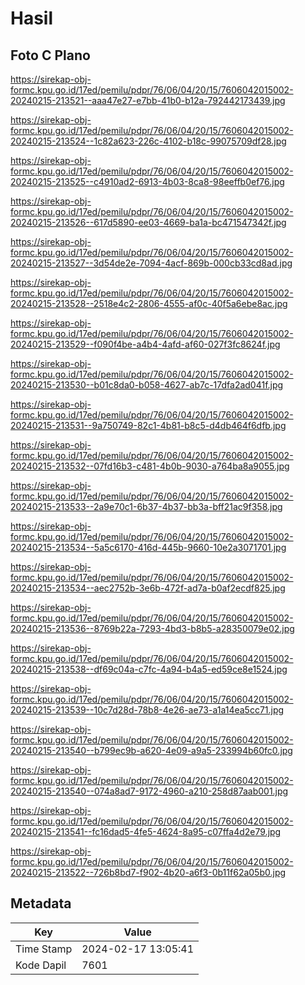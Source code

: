 # Hasil

## Foto C Plano

https://sirekap-obj-formc.kpu.go.id/17ed/pemilu/pdpr/76/06/04/20/15/7606042015002-20240215-213521--aaa47e27-e7bb-41b0-b12a-792442173439.jpg

https://sirekap-obj-formc.kpu.go.id/17ed/pemilu/pdpr/76/06/04/20/15/7606042015002-20240215-213524--1c82a623-226c-4102-b18c-99075709df28.jpg

https://sirekap-obj-formc.kpu.go.id/17ed/pemilu/pdpr/76/06/04/20/15/7606042015002-20240215-213525--c4910ad2-6913-4b03-8ca8-98eeffb0ef76.jpg

https://sirekap-obj-formc.kpu.go.id/17ed/pemilu/pdpr/76/06/04/20/15/7606042015002-20240215-213526--617d5890-ee03-4669-ba1a-bc471547342f.jpg

https://sirekap-obj-formc.kpu.go.id/17ed/pemilu/pdpr/76/06/04/20/15/7606042015002-20240215-213527--3d54de2e-7094-4acf-869b-000cb33cd8ad.jpg

https://sirekap-obj-formc.kpu.go.id/17ed/pemilu/pdpr/76/06/04/20/15/7606042015002-20240215-213528--2518e4c2-2806-4555-af0c-40f5a6ebe8ac.jpg

https://sirekap-obj-formc.kpu.go.id/17ed/pemilu/pdpr/76/06/04/20/15/7606042015002-20240215-213529--f090f4be-a4b4-4afd-af60-027f3fc8624f.jpg

https://sirekap-obj-formc.kpu.go.id/17ed/pemilu/pdpr/76/06/04/20/15/7606042015002-20240215-213530--b01c8da0-b058-4627-ab7c-17dfa2ad041f.jpg

https://sirekap-obj-formc.kpu.go.id/17ed/pemilu/pdpr/76/06/04/20/15/7606042015002-20240215-213531--9a750749-82c1-4b81-b8c5-d4db464f6dfb.jpg

https://sirekap-obj-formc.kpu.go.id/17ed/pemilu/pdpr/76/06/04/20/15/7606042015002-20240215-213532--07fd16b3-c481-4b0b-9030-a764ba8a9055.jpg

https://sirekap-obj-formc.kpu.go.id/17ed/pemilu/pdpr/76/06/04/20/15/7606042015002-20240215-213533--2a9e70c1-6b37-4b37-bb3a-bff21ac9f358.jpg

https://sirekap-obj-formc.kpu.go.id/17ed/pemilu/pdpr/76/06/04/20/15/7606042015002-20240215-213534--5a5c6170-416d-445b-9660-10e2a3071701.jpg

https://sirekap-obj-formc.kpu.go.id/17ed/pemilu/pdpr/76/06/04/20/15/7606042015002-20240215-213534--aec2752b-3e6b-472f-ad7a-b0af2ecdf825.jpg

https://sirekap-obj-formc.kpu.go.id/17ed/pemilu/pdpr/76/06/04/20/15/7606042015002-20240215-213536--8769b22a-7293-4bd3-b8b5-a28350079e02.jpg

https://sirekap-obj-formc.kpu.go.id/17ed/pemilu/pdpr/76/06/04/20/15/7606042015002-20240215-213538--df69c04a-c7fc-4a94-b4a5-ed59ce8e1524.jpg

https://sirekap-obj-formc.kpu.go.id/17ed/pemilu/pdpr/76/06/04/20/15/7606042015002-20240215-213539--10c7d28d-78b8-4e26-ae73-a1a14ea5cc71.jpg

https://sirekap-obj-formc.kpu.go.id/17ed/pemilu/pdpr/76/06/04/20/15/7606042015002-20240215-213540--b799ec9b-a620-4e09-a9a5-233994b60fc0.jpg

https://sirekap-obj-formc.kpu.go.id/17ed/pemilu/pdpr/76/06/04/20/15/7606042015002-20240215-213540--074a8ad7-9172-4960-a210-258d87aab001.jpg

https://sirekap-obj-formc.kpu.go.id/17ed/pemilu/pdpr/76/06/04/20/15/7606042015002-20240215-213541--fc16dad5-4fe5-4624-8a95-c07ffa4d2e79.jpg

https://sirekap-obj-formc.kpu.go.id/17ed/pemilu/pdpr/76/06/04/20/15/7606042015002-20240215-213522--726b8bd7-f902-4b20-a6f3-0b11f62a05b0.jpg


## Metadata

| Key        | Value               |
| ---------- | ------------------- |
| Time Stamp | 2024-02-17 13:05:41 |
| Kode Dapil | 7601                |




